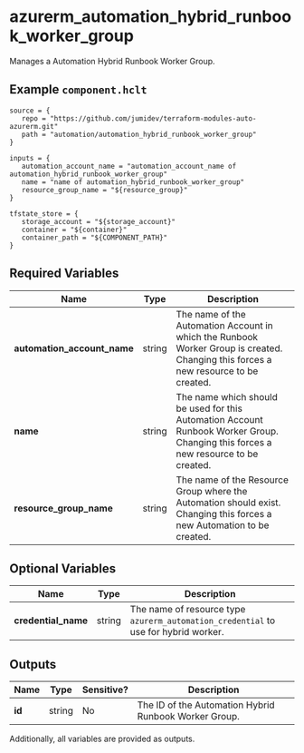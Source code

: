 # azurerm_automation_hybrid_runbook_worker_group

Manages a Automation Hybrid Runbook Worker Group.

## Example `component.hclt`

```hcl
source = {
   repo = "https://github.com/jumidev/terraform-modules-auto-azurerm.git" 
   path = "automation/automation_hybrid_runbook_worker_group" 
}

inputs = {
   automation_account_name = "automation_account_name of automation_hybrid_runbook_worker_group" 
   name = "name of automation_hybrid_runbook_worker_group" 
   resource_group_name = "${resource_group}" 
}

tfstate_store = {
   storage_account = "${storage_account}" 
   container = "${container}" 
   container_path = "${COMPONENT_PATH}" 
}

```

## Required Variables

| Name | Type |  Description |
| ---- | --------- |  ----------- |
| **automation_account_name** | string |  The name of the Automation Account in which the Runbook Worker Group is created. Changing this forces a new resource to be created. | 
| **name** | string |  The name which should be used for this Automation Account Runbook Worker Group. Changing this forces a new resource to be created. | 
| **resource_group_name** | string |  The name of the Resource Group where the Automation should exist. Changing this forces a new Automation to be created. | 

## Optional Variables

| Name | Type |  Description |
| ---- | --------- |  ----------- |
| **credential_name** | string |  The name of resource type `azurerm_automation_credential` to use for hybrid worker. | 



## Outputs

| Name | Type | Sensitive? | Description |
| ---- | ---- | --------- | --------- |
| **id** | string | No  | The ID of the Automation Hybrid Runbook Worker Group. | 

Additionally, all variables are provided as outputs.
